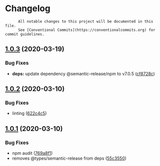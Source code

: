 # Changelog

          All notable changes to this project will be documented in this file.
          See [Conventional Commits](https://conventionalcommits.org) for commit guidelines.

## [1.0.3](https://github.com/ScaleLeap/semantic-release-config/compare/v1.0.2...v1.0.3) (2020-03-19)


### Bug Fixes

* **deps:** update dependency @semantic-release/npm to v7.0.5 ([cf8728c](https://github.com/ScaleLeap/semantic-release-config/commit/cf8728c61c65b37d1ec740869909a74dda722f62))

## [1.0.2](https://github.com/ScaleLeap/semantic-release-config/compare/v1.0.1...v1.0.2) (2020-03-10)


### Bug Fixes

* linting ([622c4c5](https://github.com/ScaleLeap/semantic-release-config/commit/622c4c56894bab8ac4731e9e113e50a14a5d0b5f))

## [1.0.1](https://github.com/ScaleLeap/semantic-release-config/compare/v1.0.0...v1.0.1) (2020-03-10)


### Bug Fixes

* npm audit ([769a8f1](https://github.com/ScaleLeap/semantic-release-config/commit/769a8f13083f89c7647ff5c3186e00fca37a6b75))
* removes @types/semantic-release from deps ([55c3550](https://github.com/ScaleLeap/semantic-release-config/commit/55c3550871eb525fe6a48111f4da0c6e9c8d784a))
